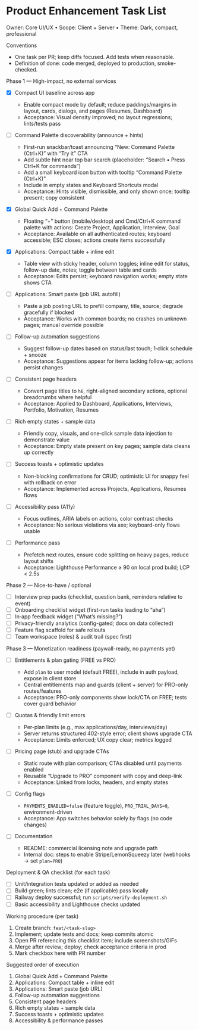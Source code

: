 # Product Enhancement Task List

Owner: Core UI/UX • Scope: Client + Server • Theme: Dark, compact, professional

Conventions
- One task per PR; keep diffs focused. Add tests when reasonable.
- Definition of done: code merged, deployed to production, smoke-checked.

Phase 1 — High-impact, no external services
- [x] Compact UI baseline across app
  - Enable compact mode by default; reduce paddings/margins in layout, cards, dialogs, and pages (Resumes, Dashboard)
  - Acceptance: Visual density improved; no layout regressions; lints/tests pass

- [ ] Command Palette discoverability (announce + hints)
  - First-run snackbar/toast announcing “New: Command Palette (Ctrl+K)” with “Try it” CTA
  - Add subtle hint near top bar search (placeholder: “Search • Press Ctrl+K for commands”)
  - Add a small keyboard icon button with tooltip “Command Palette (Ctrl+K)”
  - Include in empty states and Keyboard Shortcuts modal
  - Acceptance: Hints visible, dismissible, and only shown once; tooltip present; copy consistent

- [x] Global Quick Add + Command Palette
  - Floating “+” button (mobile/desktop) and Cmd/Ctrl+K command palette with actions: Create Project, Application, Interview, Goal
  - Acceptance: Available on all authenticated routes; keyboard accessible; ESC closes; actions create items successfully

- [x] Applications: Compact table + inline edit
  - Table view with sticky header, column toggles; inline edit for status, follow-up date, notes; toggle between table and cards
  - Acceptance: Edits persist; keyboard navigation works; empty state shows CTA

- [ ] Applications: Smart paste (job URL autofill)
  - Paste a job posting URL to prefill company, title, source; degrade gracefully if blocked
  - Acceptance: Works with common boards; no crashes on unknown pages; manual override possible

- [ ] Follow-up automation suggestions
  - Suggest follow-up dates based on status/last touch; 1‑click schedule + snooze
  - Acceptance: Suggestions appear for items lacking follow-up; actions persist changes

- [ ] Consistent page headers
  - Convert page titles to `h6`, right-aligned secondary actions, optional breadcrumbs where helpful
  - Acceptance: Applied to Dashboard, Applications, Interviews, Portfolio, Motivation, Resumes

- [ ] Rich empty states + sample data
  - Friendly copy, visuals, and one‑click sample data injection to demonstrate value
  - Acceptance: Empty state present on key pages; sample data cleans up correctly

- [ ] Success toasts + optimistic updates
  - Non-blocking confirmations for CRUD; optimistic UI for snappy feel with rollback on error
  - Acceptance: Implemented across Projects, Applications, Resumes flows

- [ ] Accessibility pass (A11y)
  - Focus outlines, ARIA labels on actions, color contrast checks
  - Acceptance: No serious violations via axe; keyboard-only flows usable

- [ ] Performance pass
  - Prefetch next routes, ensure code splitting on heavy pages, reduce layout shifts
  - Acceptance: Lighthouse Performance ≥ 90 on local prod build; LCP < 2.5s

Phase 2 — Nice-to-have / optional
- [ ] Interview prep packs (checklist, question bank, reminders relative to event)
- [ ] Onboarding checklist widget (first-run tasks leading to “aha”)
- [ ] In‑app feedback widget (“What’s missing?”)
- [ ] Privacy-friendly analytics (config-gated; docs on data collected)
- [ ] Feature flag scaffold for safe rollouts
- [ ] Team workspace (roles) & audit trail (spec first)

Phase 3 — Monetization readiness (paywall-ready, no payments yet)
- [ ] Entitlements & plan gating (FREE vs PRO)
  - Add `plan` to user model (default FREE), include in auth payload, expose in client store
  - Central entitlements map and guards (client + server) for PRO-only routes/features
  - Acceptance: PRO-only components show lock/CTA on FREE; tests cover guard behavior

- [ ] Quotas & friendly limit errors
  - Per-plan limits (e.g., max applications/day, interviews/day)
  - Server returns structured 402-style error; client shows upgrade CTA
  - Acceptance: Limits enforced; UX copy clear; metrics logged

- [ ] Pricing page (stub) and upgrade CTAs
  - Static route with plan comparison; CTAs disabled until payments enabled
  - Reusable “Upgrade to PRO” component with copy and deep-link
  - Acceptance: Linked from locks, headers, and empty states

- [ ] Config flags
  - `PAYMENTS_ENABLED=false` (feature toggle), `PRO_TRIAL_DAYS=0`, environment-driven
  - Acceptance: App switches behavior solely by flags (no code changes)

- [ ] Documentation
  - README: commercial licensing note and upgrade path
  - Internal doc: steps to enable Stripe/LemonSqueezy later (webhooks -> set `plan=PRO`)

Deployment & QA checklist (for each task)
- [ ] Unit/integration tests updated or added as needed
- [ ] Build green; lints clean; e2e (if applicable) pass locally
- [ ] Railway deploy successful; run `scripts/verify-deployment.sh`
- [ ] Basic accessibility and Lighthouse checks updated

Working procedure (per task)
1. Create branch: `feat/<task-slug>`
2. Implement; update tests and docs; keep commits atomic
3. Open PR referencing this checklist item; include screenshots/GIFs
4. Merge after review; deploy; check acceptance criteria in prod
5. Mark checkbox here with PR number

Suggested order of execution
1) Global Quick Add + Command Palette
2) Applications: Compact table + inline edit
3) Applications: Smart paste (job URL)
4) Follow-up automation suggestions
5) Consistent page headers
6) Rich empty states + sample data
7) Success toasts + optimistic updates
8) Accessibility & performance passes


